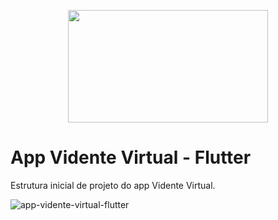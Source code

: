 <p align="center">
  <img width="320" height="180" src="https://avatars.githubusercontent.com/u/67197423?v=4>"
</p>

# App Vidente Virtual - Flutter

Estrutura inicial de projeto do app Vidente Virtual.

![app-vidente-virtual-flutter](https://user-images.githubusercontent.com/67197423/152692863-4d6bae96-6303-448a-ad6b-0ed6db0824d6.jpg)
